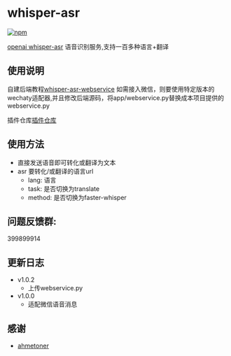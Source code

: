 # whisper-asr

[![npm](https://img.shields.io/npm/v/koishi-plugin-whisper-asr?style=flat-square)](https://www.npmjs.com/package/koishi-plugin-whisper-asr)

[openai whisper-asr](https://github.com/ahmetoner/whisper-asr-webservice) 语音识别服务,支持一百多种语言+翻译


## 使用说明
自建后端教程[whisper-asr-webservice](https://github.com/ahmetoner/whisper-asr-webservice)
如需接入微信，则要使用特定版本的wechaty适配器,并且修改后端源码，将app/webservice.py替换成本项目提供的webservice.py

插件仓库[插件仓库](https://github.com/initialencounter/koishi-plugin-whisper-asr)

## 使用方法
* 直接发送语音即可转化或翻译为文本
* asr 要转化/或翻译的语言url
    - lang: 语言
    - task: 是否切换为translate
    - method: 是否切换为faster-whisper
## 问题反馈群: 
399899914


## 更新日志
- v1.0.2
    - 上传webservice.py
- v1.0.0
    - 适配微信语音消息
## 感谢
* [ahmetoner](https://github.com/ahmetoner)

